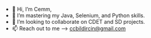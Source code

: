 - 👋 Hi, I’m Cemm,
- 👀 I’m mastering my Java, Selenium, and Python skills.
- 💞️ I’m looking to collaborate on CDET and SD projects.
- 📫 Reach out to me --> ccbildircin@gmail.com

<!---
CemilBildircin/CemilBildircin is a ✨ special ✨ repository because its `README.md` (this file) appears on your GitHub profile.
You can click the Preview link to take a look at your changes.
--->
